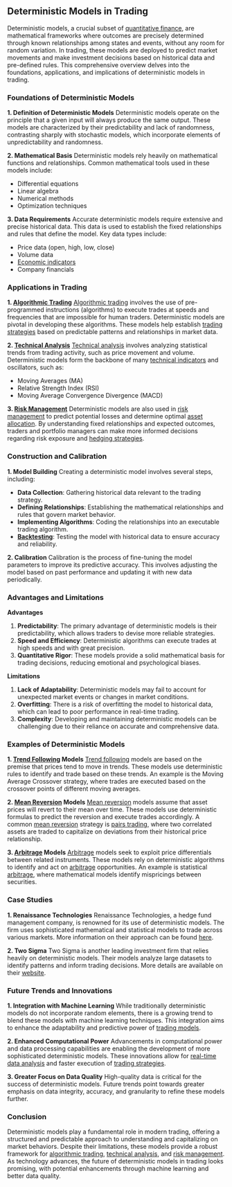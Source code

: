 ## Deterministic Models in Trading

Deterministic models, a crucial subset of [quantitative finance](../q/quantitative_finance.md), are mathematical frameworks where outcomes are precisely determined through known relationships among states and events, without any room for random variation. In trading, these models are deployed to predict market movements and make investment decisions based on historical data and pre-defined rules. This comprehensive overview delves into the foundations, applications, and implications of deterministic models in trading.

### Foundations of Deterministic Models

**1. Definition of Deterministic Models**
Deterministic models operate on the principle that a given input will always produce the same output. These models are characterized by their predictability and lack of randomness, contrasting sharply with stochastic models, which incorporate elements of unpredictability and randomness.

**2. Mathematical Basis**
Deterministic models rely heavily on mathematical functions and relationships. Common mathematical tools used in these models include:
- Differential equations
- Linear algebra
- Numerical methods
- Optimization techniques

**3. Data Requirements**
Accurate deterministic models require extensive and precise historical data. This data is used to establish the fixed relationships and rules that define the model. Key data types include:
- Price data (open, high, low, close)
- Volume data
- [Economic indicators](../e/economic_indicators.md)
- Company financials

### Applications in Trading

**1. [Algorithmic Trading](../a/algorithmic_trading.md)**
[Algorithmic trading](../a/algorithmic_trading.md) involves the use of pre-programmed instructions (algorithms) to execute trades at speeds and frequencies that are impossible for human traders. Deterministic models are pivotal in developing these algorithms. These models help establish [trading strategies](../t/trading_strategies.md) based on predictable patterns and relationships in market data.

**2. [Technical Analysis](../t/technical_analysis.md)**
[Technical analysis](../t/technical_analysis.md) involves analyzing statistical trends from trading activity, such as price movement and volume. Deterministic models form the backbone of many [technical indicators](../t/technical_indicators.md) and oscillators, such as:
- Moving Averages (MA)
- Relative Strength Index (RSI)
- Moving Average Convergence Divergence (MACD)

**3. [Risk Management](../r/risk_management.md)**
Deterministic models are also used in [risk management](../r/risk_management.md) to predict potential losses and determine optimal [asset allocation](../a/asset_allocation.md). By understanding fixed relationships and expected outcomes, traders and portfolio managers can make more informed decisions regarding risk exposure and [hedging strategies](../h/hedging_strategies.md).

### Construction and Calibration

**1. Model Building**
Creating a deterministic model involves several steps, including:
- **Data Collection**: Gathering historical data relevant to the trading strategy.
- **Defining Relationships**: Establishing the mathematical relationships and rules that govern market behavior.
- **Implementing Algorithms**: Coding the relationships into an executable trading algorithm.
- **[Backtesting](../b/backtesting.md)**: Testing the model with historical data to ensure accuracy and reliability.

**2. Calibration**
Calibration is the process of fine-tuning the model parameters to improve its predictive accuracy. This involves adjusting the model based on past performance and updating it with new data periodically.

### Advantages and Limitations

**Advantages**
1. **Predictability**: The primary advantage of deterministic models is their predictability, which allows traders to devise more reliable strategies.
2. **Speed and Efficiency**: Deterministic algorithms can execute trades at high speeds and with great precision.
3. **Quantitative Rigor**: These models provide a solid mathematical basis for trading decisions, reducing emotional and psychological biases.

**Limitations**
1. **Lack of Adaptability**: Deterministic models may fail to account for unexpected market events or changes in market conditions.
2. **Overfitting**: There is a risk of overfitting the model to historical data, which can lead to poor performance in real-time trading.
3. **Complexity**: Developing and maintaining deterministic models can be challenging due to their reliance on accurate and comprehensive data.

### Examples of Deterministic Models

**1. [Trend Following](../t/trend_following.md) Models**
[Trend following](../t/trend_following.md) models are based on the premise that prices tend to move in trends. These models use deterministic rules to identify and trade based on these trends. An example is the Moving Average Crossover strategy, where trades are executed based on the crossover points of different moving averages.

**2. [Mean Reversion](../m/mean_reversion.md) Models**
[Mean reversion](../m/mean_reversion.md) models assume that asset prices will revert to their mean over time. These models use deterministic formulas to predict the reversion and execute trades accordingly. A common [mean reversion](../m/mean_reversion.md) strategy is [pairs trading](../p/pairs_trading.md), where two correlated assets are traded to capitalize on deviations from their historical price relationship.

**3. [Arbitrage](../a/arbitrage.md) Models**
[Arbitrage](../a/arbitrage.md) models seek to exploit price differentials between related instruments. These models rely on deterministic algorithms to identify and act on [arbitrage](../a/arbitrage.md) opportunities. An example is statistical [arbitrage](../a/arbitrage.md), where mathematical models identify mispricings between securities.

### Case Studies

**1. Renaissance Technologies**
Renaissance Technologies, a hedge fund management company, is renowned for its use of deterministic models. The firm uses sophisticated mathematical and statistical models to trade across various markets. More information on their approach can be found [here](https://www.rentec.com/).

**2. Two Sigma**
Two Sigma is another leading investment firm that relies heavily on deterministic models. Their models analyze large datasets to identify patterns and inform trading decisions. More details are available on their [website](https://www.twosigma.com/).

### Future Trends and Innovations

**1. Integration with Machine Learning**
While traditionally deterministic models do not incorporate random elements, there is a growing trend to blend these models with machine learning techniques. This integration aims to enhance the adaptability and predictive power of [trading models](../t/trading_models.md).

**2. Enhanced Computational Power**
Advancements in computational power and data processing capabilities are enabling the development of more sophisticated deterministic models. These innovations allow for [real-time data analysis](../r/real-time_data_analysis.md) and faster execution of [trading strategies](../t/trading_strategies.md).

**3. Greater Focus on Data Quality**
High-quality data is critical for the success of deterministic models. Future trends point towards greater emphasis on data integrity, accuracy, and granularity to refine these models further.

### Conclusion

Deterministic models play a fundamental role in modern trading, offering a structured and predictable approach to understanding and capitalizing on market behaviors. Despite their limitations, these models provide a robust framework for [algorithmic trading](../a/algorithmic_trading.md), [technical analysis](../t/technical_analysis.md), and [risk management](../r/risk_management.md). As technology advances, the future of deterministic models in trading looks promising, with potential enhancements through machine learning and better data quality.